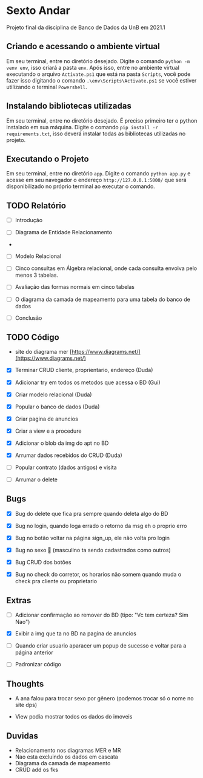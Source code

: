 # Sexto Andar
Projeto final da disciplina de Banco de Dados da UnB em 2021.1

## Criando e acessando o ambiente virtual
 
Em seu terminal, entre no diretório desejado.
Digite o comando `python -m venv env`, isso criará a pasta `env`. Após isso, entre no ambiente virtual executando o arquivo `Activate.ps1` que está na pasta `Scripts`, você pode fazer isso digitando o comando `.\env\Scripts\Activate.ps1` se você estiver utilizando o terminal `Powershell`.

## Instalando bibliotecas utilizadas

Em seu terminal, entre no diretório desejado.
É preciso primeiro ter o python instalado em sua máquina.
Digite o comando `pip install -r requirements.txt`, isso deverá instalar todas as bibliotecas utilizadas no projeto.

## Executando o Projeto

Em seu terminal, entre no diretório `app`.
Digite o comando `python app.py` e acesse em seu navegador o endereço `http://127.0.0.1:5000/` que será disponibilizado no próprio terminal ao executar o comando.

## TODO Relatório

- [ ]  Introdução

- [ ]  Diagrama de Entidade Relacionamento
-
- [ ]  Modelo Relacional

- [ ]  Cinco consultas em Álgebra relacional, onde cada consulta envolva pelo menos 3 tabelas.

- [ ]  Avaliação das formas normais em cinco tabelas

- [ ]  O diagrama da camada de mapeamento para uma tabela do banco de dados

- [ ]  Conclusão

## TODO Código

- site do diagrama mer [https://www.diagrams.net/](https://www.diagrams.net/)

- [x] Terminar CRUD cliente, proprientario, endereço (Duda)

- [x] Adicionar try em todos os metodos que acessa o BD (Gui)

- [x] Criar modelo relacional (Duda)

- [x] Popular o banco de dados (Duda)

- [x] Criar pagina de anuncios 

- [x] Criar a view e a procedure 

- [x] Adicionar o blob da img do apt no BD 

- [x] Arrumar dados recebidos do CRUD (Duda)

- [ ] Popular contrato (dados antigos) e visita

- [ ] Arrumar o delete

## Bugs

- [x] Bug do delete que fica pra sempre quando deleta algo do BD

- [x] Bug no login, quando loga errado o retorno da msg eh o proprio erro

- [x] Bug no botão voltar na página sign_up, ele não volta pro login

- [x] Bug no sexo 🤪 (masculino ta sendo cadastrados como outros)

- [x] Bug CRUD dos botões

- [x] Bug no check do corretor, os horarios não somem quando muda o check pra cliente ou proprietario

## Extras

- [ ] Adicionar confirmação ao remover do BD (tipo: "Vc tem certeza? Sim Nao")

- [x] Exibir a img que ta no BD na pagina de anuncios

- [ ] Quando criar usuario aparacer um popup de sucesso e voltar para a página anterior

- [ ] Padronizar código

## Thoughts

- A ana falou para trocar sexo por gênero (podemos trocar só o nome no site dps)

- View podia mostrar todos os dados do imoveis

## Duvidas

- Relacionamento nos diagramas MER e MR
- Nao esta excluindo os dados em cascata
- Diagrama da camada de mapeamento
- CRUD add os fks
